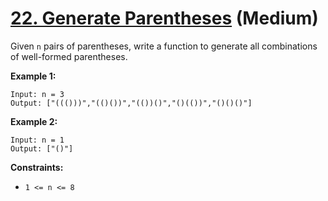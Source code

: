 # [22. Generate Parentheses][link] (Medium)

[link]: https://leetcode.com/problems/generate-parentheses/

Given `n` pairs of parentheses, write a function to generate all combinations
of well-formed parentheses.

**Example 1:**

```text
Input: n = 3
Output: ["((()))","(()())","(())()","()(())","()()()"]
```

**Example 2:**

```text
Input: n = 1
Output: ["()"]
```

**Constraints:**

- `1 <= n <= 8`
